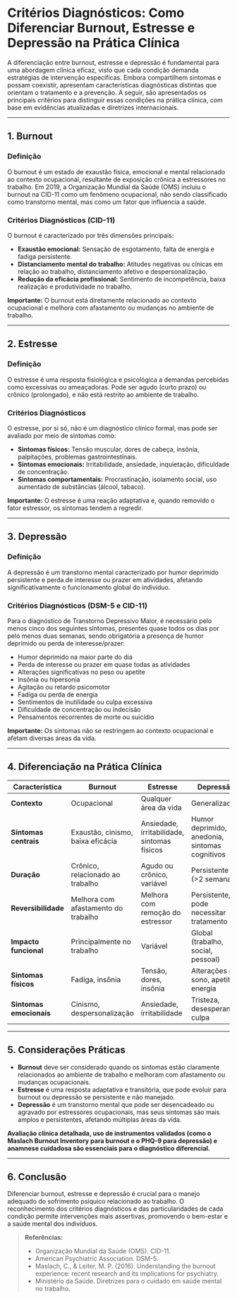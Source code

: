 
# Critérios Diagnósticos: Como Diferenciar Burnout, Estresse e Depressão na Prática Clínica

A diferenciação entre burnout, estresse e depressão é fundamental para uma abordagem clínica eficaz, visto que cada condição demanda estratégias de intervenção específicas. Embora compartilhem sintomas e possam coexistir, apresentam características diagnósticas distintas que orientam o tratamento e a prevenção. A seguir, são apresentados os principais critérios para distinguir essas condições na prática clínica, com base em evidências atualizadas e diretrizes internacionais.

---

## 1. **Burnout**

### **Definição**
O burnout é um estado de exaustão física, emocional e mental relacionado ao contexto ocupacional, resultante de exposição crônica a estressores no trabalho. Em 2019, a Organização Mundial da Saúde (OMS) incluiu o burnout na CID-11 como um fenômeno ocupacional, não sendo classificado como transtorno mental, mas como um fator que influencia a saúde.

### **Critérios Diagnósticos (CID-11)**
O burnout é caracterizado por três dimensões principais:
- **Exaustão emocional:** Sensação de esgotamento, falta de energia e fadiga persistente.
- **Distanciamento mental do trabalho:** Atitudes negativas ou cínicas em relação ao trabalho, distanciamento afetivo e despersonalização.
- **Redução da eficácia profissional:** Sentimento de incompetência, baixa realização e produtividade no trabalho.

**Importante:** O burnout está diretamente relacionado ao contexto ocupacional e melhora com afastamento ou mudanças no ambiente de trabalho.

---

## 2. **Estresse**

### **Definição**
O estresse é uma resposta fisiológica e psicológica a demandas percebidas como excessivas ou ameaçadoras. Pode ser agudo (curto prazo) ou crônico (prolongado), e não está restrito ao ambiente de trabalho.

### **Critérios Diagnósticos**
O estresse, por si só, não é um diagnóstico clínico formal, mas pode ser avaliado por meio de sintomas como:
- **Sintomas físicos:** Tensão muscular, dores de cabeça, insônia, palpitações, problemas gastrointestinais.
- **Sintomas emocionais:** Irritabilidade, ansiedade, inquietação, dificuldade de concentração.
- **Sintomas comportamentais:** Procrastinação, isolamento social, uso aumentado de substâncias (álcool, tabaco).

**Importante:** O estresse é uma reação adaptativa e, quando removido o fator estressor, os sintomas tendem a regredir.

---

## 3. **Depressão**

### **Definição**
A depressão é um transtorno mental caracterizado por humor deprimido persistente e perda de interesse ou prazer em atividades, afetando significativamente o funcionamento global do indivíduo.

### **Critérios Diagnósticos (DSM-5 e CID-11)**
Para o diagnóstico de Transtorno Depressivo Maior, é necessário pelo menos cinco dos seguintes sintomas, presentes quase todos os dias por pelo menos duas semanas, sendo obrigatória a presença de humor deprimido ou perda de interesse/prazer:
- Humor deprimido na maior parte do dia
- Perda de interesse ou prazer em quase todas as atividades
- Alterações significativas no peso ou apetite
- Insônia ou hipersonia
- Agitação ou retardo psicomotor
- Fadiga ou perda de energia
- Sentimentos de inutilidade ou culpa excessiva
- Dificuldade de concentração ou indecisão
- Pensamentos recorrentes de morte ou suicídio

**Importante:** Os sintomas não se restringem ao contexto ocupacional e afetam diversas áreas da vida.

---

## 4. **Diferenciação na Prática Clínica**

| Característica         | Burnout                        | Estresse                      | Depressão                      |
|------------------------|-------------------------------|-------------------------------|--------------------------------|
| **Contexto**           | Ocupacional                   | Qualquer área da vida         | Generalizado                   |
| **Sintomas centrais**  | Exaustão, cinismo, baixa eficácia | Ansiedade, irritabilidade, sintomas físicos | Humor deprimido, anedonia, sintomas cognitivos |
| **Duração**            | Crônico, relacionado ao trabalho | Agudo ou crônico, variável    | Persistente (>2 semanas)       |
| **Reversibilidade**    | Melhora com afastamento do trabalho | Melhora com remoção do estressor | Persistente, pode necessitar tratamento |
| **Impacto funcional**  | Principalmente no trabalho     | Variável                      | Global (trabalho, social, pessoal) |
| **Sintomas físicos**   | Fadiga, insônia                | Tensão, dores, insônia        | Alterações de sono, apetite, energia |
| **Sintomas emocionais**| Cinismo, despersonalização     | Ansiedade, irritabilidade     | Tristeza, desesperança, culpa  |

---

## 5. **Considerações Práticas**

- **Burnout** deve ser considerado quando os sintomas estão claramente relacionados ao ambiente de trabalho e melhoram com afastamento ou mudanças ocupacionais.
- **Estresse** é uma resposta adaptativa e transitória, que pode evoluir para burnout ou depressão se persistente e não manejado.
- **Depressão** é um transtorno mental que pode ser desencadeado ou agravado por estressores ocupacionais, mas seus sintomas são mais amplos e persistentes, afetando múltiplas áreas da vida.

**Avaliação clínica detalhada, uso de instrumentos validados (como o Maslach Burnout Inventory para burnout e o PHQ-9 para depressão) e anamnese cuidadosa são essenciais para o diagnóstico diferencial.**

---

## 6. **Conclusão**

Diferenciar burnout, estresse e depressão é crucial para o manejo adequado do sofrimento psíquico relacionado ao trabalho. O reconhecimento dos critérios diagnósticos e das particularidades de cada condição permite intervenções mais assertivas, promovendo o bem-estar e a saúde mental dos indivíduos.

> **Referências:**
> - Organização Mundial da Saúde (OMS). CID-11.
> - American Psychiatric Association. DSM-5.
> - Maslach, C., & Leiter, M. P. (2016). Understanding the burnout experience: recent research and its implications for psychiatry.
> - Ministério da Saúde. Diretrizes para o cuidado em saúde mental no trabalho.
```
